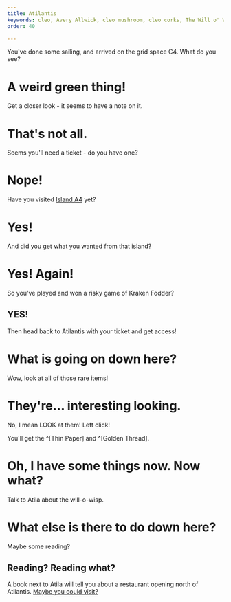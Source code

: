 ```yaml
---
title: Atilantis
keywords: cleo, Avery Allwick, cleo mushroom, cleo corks, The Will o' Wisp of the Sunken Gallery
order: 40

---
```


You've done some sailing, and arrived on the grid space C4. What do you see?

# A weird green thing!
Get a closer look - it seems to have a note on it.

# That's not all.
Seems you'll need a ticket - do you have one?

# Nope!
Have you visited [Island A4](mushrooms.md) yet?

# Yes!
And did you get what you wanted from that island?

# Yes! Again!
So you've played and won a risky game of Kraken Fodder?

## YES!
Then head back to Atilantis with your ticket and get access!

# What is going on down here?
Wow, look at all of those rare items!

# They're... interesting looking.
No, I mean LOOK at them! Left click!

You'll get the ^[Thin Paper] and ^[Golden Thread].

# Oh, I have some things now. Now what?
Talk to Atila about the will-o-wisp.

# What else is there to do down here?
Maybe some reading?

## Reading? Reading what?
A book next to Atila will tell you about a restaurant opening north of Atilantis. [Maybe you could visit?](restaurant.md)